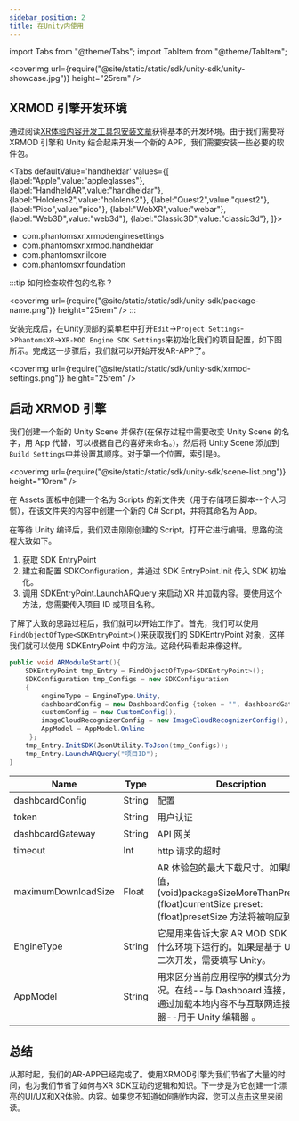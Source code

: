 ```yaml
---
sidebar_position: 2
title: 在Unity内使用
---
```


import Tabs from "@theme/Tabs";
import TabItem from "@theme/TabItem";

<coverimg url={require("@site/static/static/sdk/unity-sdk/unity-showcase.jpg")} height="25rem" />

## XRMOD 引擎开发环境

通过阅读[XR体验内容开发工具包安装文章](../experience-manual/prepare-for-developer/install-xrmod-dev-tools)获得基本的开发环境。由于我们需要将 XRMOD 引擎和 Unity 结合起来开发一个新的 APP，我们需要安装一些必要的软件包。

<Tabs defaultValue='handheldar' values={[
    {label:"Apple",value:"appleglasses"},
    {label:"HandheldAR",value:"handheldar"},
    {label:"Hololens2",value:"hololens2"},
    {label:"Quest2",value:"quest2"},
    {label:"Pico",value:"pico"},
    {label:"WebXR",value:"webar"},
    {label:"Web3D",value:"web3d"},
    {label:"Classic3D",value:"classic3d"},
]}>

<TabItem value="handheldar">

- com.phantomsxr.xrmodenginesettings
- com.phantomsxr.xrmod.handheldar
- com.phantomsxr.ilcore
- com.phantomsxr.foundation

:::tip
如何检查软件包的名称？

<coverimg url={require("@site/static/static/sdk/unity-sdk/package-name.png")} height="25rem" />
:::

</TabItem>

</Tabs>

安装完成后，在Unity顶部的菜单栏中打开`Edit`->`Project Settings`->`PhantomsXR`->`XR-MOD Engine SDK Settings`来初始化我们的项目配置，如下图所示。完成这一步骤后，我们就可以开始开发AR-APP了。

<coverimg url={require("@site/static/static/sdk/unity-sdk/xrmod-settings.png")} height="25rem" />

## 启动 XRMOD 引擎

我们创建一个新的 Unity Scene 并保存(在保存过程中需要改变 Unity Scene 的名字，用 App 代替，可以根据自己的喜好来命名。)，然后将 Unity Scene 添加到`Build Settings`中并设置其顺序。对于第一个位置，索引是`0`。

<coverimg url={require("@site/static/static/sdk/unity-sdk/scene-list.png")} height="10rem" />

在 Assets 面板中创建一个名为 Scripts 的新文件夹（用于存储项目脚本--个人习惯），在该文件夹的内容中创建一个新的 C# Script，并将其命名为 App。

在等待 Unity 编译后，我们双击刚刚创建的 Script，打开它进行编辑。思路的流程大致如下。

1. 获取 SDK EntryPoint
2. 建立和配置 SDKConfiguration，并通过 SDK EntryPoint.Init 传入 SDK 初始化。
3. 调用 SDKEntryPoint.LaunchARQuery 来启动 XR 并加载内容。要使用这个方法，您需要传入项目 ID 或项目名称。

了解了大致的思路过程后，我们就可以开始工作了。首先，我们可以使用`FindObjectOfType<SDKEntryPoint>()`来获取我们的 SDKEntryPoint 对象，这样我们就可以使用 SDKEntryPoint 中的方法。这段代码看起来像这样。

```csharp
public void ARModuleStart(){
    SDKEntryPoint tmp_Entry = FindObjectOfType<SDKEntryPoint>();
    SDKConfiguration tmp_Configs = new SDKConfiguration
    {
        engineType = EngineType.Unity,
        dashboardConfig = new DashboardConfig {token = "", dashboardGateway = $"http://localhost:8084"},
        customConfig = new CustomConfig(),
        imageCloudRecognizerConfig = new ImageCloudRecognizerConfig(),
        AppModel = AppModel.Online
     };
    tmp_Entry.InitSDK(JsonUtility.ToJson(tmp_Configs));
    tmp_Entry.LaunchARQuery("项目ID");
}
```

| Name                | Type   | Description                                                                                                                             |
| ------------------- | ------ | --------------------------------------------------------------------------------------------------------------------------------------- |
| dashboardConfig     | String | 配置                                                                                                                                    |
| token               | String | 用户认证                                                                                                                                |
| dashboardGateway    | String | API 网关                                                                                                                                |
| timeout             | Int    | http 请求的超时                                                                                                                         |
| maximumDownloadSize | Float  | AR 体验包的最大下载尺寸。如果超过这个值，(void)packageSizeMoreThanPresetSize:(float)currentSize preset:(float)presetSize 方法将被响应到 |
| EngineType          | String | 它是用来告诉大家 AR MOD SDK 目前是在什么环境下运行的。如果是基于 Unity 的二次开发，需要填写 Unity。                                     |
| AppModel            | String | 用来区分当前应用程序的模式分为三种情况。在线--与 Dashboard 连接，离线--通过加载本地内容不与互联网连接，模拟器--用于 Unity 编辑器 。     |

## 总结

从那时起，我们的AR-APP已经完成了。使用XRMOD引擎为我们节省了大量的时间，也为我们节省了如何与XR SDK互动的逻辑和知识。下一步是为它创建一个漂亮的UI/UX和XR体验。内容。如果您不知道如何制作内容，您可以[点击这里](../experience-manual/tutorial-basics/create-first-arexperience)来阅读。
